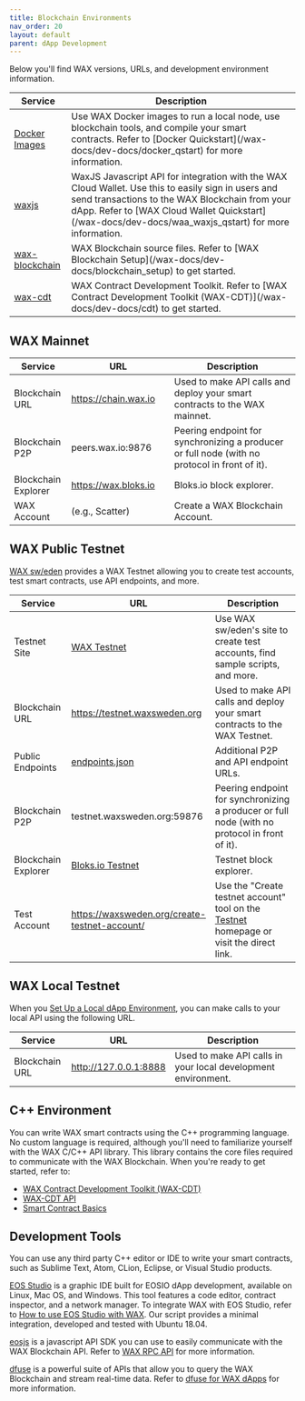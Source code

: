 ```yaml
---
title: Blockchain Environments
nav_order: 20
layout: default
parent: dApp Development
---
```


Below you'll find WAX versions, URLs, and development environment information.

<table>
<thead>
<tr>
<th style="width:20%">Service</th>
<th>Description</th>
</tr>
</thead>

<tbody>
        <tr>
        <td><a href="https://hub.docker.com/u/waxteam" target="_blank">Docker Images</a></td>
        <td>Use WAX Docker images to run a local node, use blockchain tools, and compile your smart contracts. Refer to [Docker Quickstart](/wax-docs/dev-docs/docker_qstart) for more information.</td>
</tr>
    <tr><td><a href="https://github.com/worldwide-asset-exchange/waxjs" target="_blank">waxjs</a></td>
        <td>WaxJS Javascript API for integration with the WAX Cloud Wallet. Use this to easily sign in users and send transactions to the WAX Blockchain from your dApp. Refer to [WAX Cloud Wallet Quickstart](/wax-docs/dev-docs/waa_waxjs_qstart) for more information.</td>
    </tr>
<tr>
 <td><a href="https://github.com/worldwide-asset-exchange/wax-blockchain" target="_blank">wax-blockchain</a></td><td>WAX Blockchain source files. Refer to [WAX Blockchain Setup](/wax-docs/dev-docs/blockchain_setup) to get started.</td> 
    </tr>
    <tr>
        <td><a href="https://github.com/worldwide-asset-exchange/wax-cdt" target="_blank">wax-cdt</a></td>
        <td>WAX Contract Development Toolkit. Refer to [WAX Contract Development Toolkit (WAX-CDT)](/wax-docs/dev-docs/cdt) to get started.</td>
</tr>
</tbody>
</table>

## WAX Mainnet

<table>
<thead>
<tr>
<th style="width:20%">Service</th>
<th style="width:36%">URL</th>
<th>Description</th>
</tr>
</thead>

<tbody>
<tr>
<td>Blockchain URL</td>
<td><a href="https://chain.wax.io">https://chain.wax.io</a></td>
<td>Used to make API calls and deploy your smart contracts to the WAX mainnet.</td>
</tr>

<tr>
<td>Blockchain P2P</td>
<td>peers.wax.io:9876</td>
<td>Peering endpoint for synchronizing a producer or full node (with no protocol in front of it).</td>
</tr>
<tr>
<td>Blockchain Explorer</td>
<td><a href="https://wax.bloks.io/" target="_blank">https:<span></span>//wax.bloks.io</a></td>
<td>Bloks.io block explorer.</td>
</tr>

<tr>
<td>WAX Account</td>
<td>(e.g., Scatter)</td>
<td>Create a WAX Blockchain Account.</td>
</tr>
</tbody>
</table>

## WAX Public Testnet

<a href="https://waxsweden.org/" target="_blank">WAX sw/eden</a> provides a WAX Testnet allowing you to create test accounts, test smart contracts, use API endpoints, and more.

<!--<strong>Note:</strong> If you're making local requests, <strong>nodeos</strong> must be running.
{: .label .label-yellow }-->

<table>
<thead>
<tr>
<th style="width:20%">Service</th>
<th style="width:36%">URL</th>
<th>Description</th>
</tr>
</thead>

<tbody>
    <tr>
<td>Testnet Site</td>
<td><a href="https://waxsweden.org/testnet/" target="_blank">WAX Testnet</a></td>
<td>Use WAX sw/eden's site to create test accounts, find sample scripts, and more.</td>
</tr>
<tr>
<td>Blockchain URL</td>
<td><a href="https://testnet.waxsweden.org">https:<span></span>//testnet.waxsweden.org</a></td>
<td>Used to make API calls and deploy your smart contracts to the WAX Testnet.</td>
</tr>

<tr>
<td>Public Endpoints</td>
<td><a href="https://github.com/eosswedenorg/waxtestnet/tree/master/endpoints" target="_blank">endpoints.json</a></td>
<td>Additional P2P and API endpoint URLs.</td>
</tr>

<tr>
<td>Blockchain P2P</td>
<td>testnet.waxsweden.org:59876</td>
<td>Peering endpoint for synchronizing a producer or full node (with no protocol in front of it).</td>
</tr>
<!--    <tr>
<td>Blockchain API</td>
<td><a href="https://api.waxsweden.org/" target="_blank">https:<span></span>//api.waxsweden.org</a></td>
<td>Used to make API calls to the WAX Testnet.</td>
</tr>-->
<tr>
<td>Blockchain Explorer</td>
<td><a href="https://local.bloks.io/?nodeUrl=testnet.waxsweden.org&amp;coreSymbol=WAX&amp;corePrecision=8&amp;systemDomain=eosio&amp;hyperionUrl=https%3A%2F%2Ftestnet.waxsweden.org" target="_blank">Bloks.io Testnet</a></td>
<td>Testnet block explorer.</td>
</tr>

<tr>
<td>Test Account</td>
<td><a href="https://waxsweden.org/create-testnet-account/" target="_blank">https:<span></span>//waxsweden.org/create-testnet-account/</a></td>
<td>Use the "Create testnet account" tool on the <a href="https://waxsweden.org/testnet/" target="_blank">Testnet</a> homepage or visit the direct link.</td>
</tr>
</tbody>
</table>

## WAX Local Testnet

When you [Set Up a Local dApp Environment](/wax-docs/dev-docs/local_dapp_dev), you can make calls to your local API using the following URL.

<table>
<thead>
<tr>
<th style="width:20%">Service</th>
<th style="width:36%">URL</th>
<th>Description</th>
</tr>
</thead>

<tbody>
<tr>
<td>Blockchain URL</td>
<td><a href="http://127.0.0.1:8888">http://127.0.0.1:8888</a></td>
<td>Used to make API calls in your local development environment.</td>
</tr>
</tbody>
</table>

## C++ Environment 

You can write WAX smart contracts using the C++ programming language. No custom language is required, although you'll need to familiarize yourself with the WAX C/C++ API library. This library contains the core files required to communicate with the WAX Blockchain. When you're ready to get started, refer to:

* [WAX Contract Development Toolkit (WAX-CDT)](/wax-docs/dev-docs/cdt)
* [WAX-CDT API](/wax-docs/dev-docs/cdt_api)
* [Smart Contract Basics](/wax-docs/dev-docs/smart_contract_basics)

<!--The [WAX Contract Development Toolkit (WAX-CDT)](/wax-docs/dev-docs/cdt) includes everything you need to create and compile all of your smart contracts.-->

## Development Tools

You can use any third party C++ editor or IDE to write your smart contracts, such as Sublime Text, Atom, CLion, Eclipse, or Visual Studio products. 

<a href="https://www.eosstudio.io/" target="_blank">EOS Studio</a> is a graphic IDE built for EOSIO dApp development, available on Linux, Mac OS, and Windows. This tool features a code editor, contract inspector, and a network manager. To integrate WAX with EOS Studio, refer to <a href="https://github.com/worldwide-asset-exchange/wax-blockchain/tree/develop/samples/eos-studio" target="_blank">How to use EOS Studio with WAX</a>. Our script provides a minimal integration, developed and tested with Ubuntu 18.04.

<a href="https://github.com/EOSIO/eosjs" target="_blank">eosjs</a> is a javascript API SDK you can use to easily communicate with the WAX Blockchain API. Refer to [WAX RPC API](/wax-docs/dev-docs/blockchain_api) for more information.

<a href="https://www.dfuse.io" target="_blank">dfuse</a> is a powerful suite of APIs that allow you to query the WAX Blockchain and stream real-time data. Refer to [dfuse for WAX dApps](/wax-docs/dev-docs/dfuse_overview) for more information.


